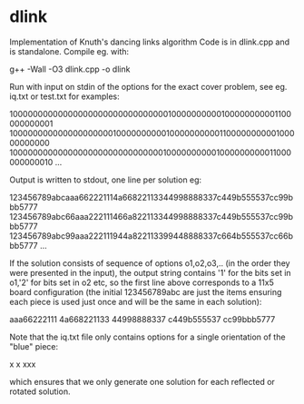# dlink
Implementation of Knuth's dancing links algorithm
Code is in dlink.cpp and is standalone. Compile eg. with:

g++ -Wall -O3 dlink.cpp -o dlink

Run with input on stdin of the options for the exact cover problem,
see eg. iq.txt or test.txt for examples:

1000000000000000000000000000000010000000000100000000001100000000001
1000000000000000000001000000000010000000000110000000000100000000000
1000000000000000000000000000000100000000001000000000011000000000010
...

Output is written to stdout, one line per solution eg:

123456789abcaaa662221114a66822113344998888337c449b555537cc99bbb5777
123456789abc66aaa222111466a822113344998888337c449b555537cc99bbb5777
123456789abc99aaa222111944a822113399448888337c664b555537cc66bbb5777
...

If the solution consists of sequence of options o1,o2,o3,.. (in the
order they were presented in the input), the output string contains '1'
for the bits set in o1,'2' for bits set in o2 etc, so the first line
above corresponds to a 11x5 board configuration (the initial
123456789abc are just the items ensuring each piece is used just once
and will be the same in each solution):

aaa66222111
4a668221133
44998888337
c449b555537
cc99bbb5777

Note that the iq.txt file only contains options for a single orientation
of the "blue" piece:

x
x
xxx

which ensures that we only generate one solution for each reflected or
rotated solution.